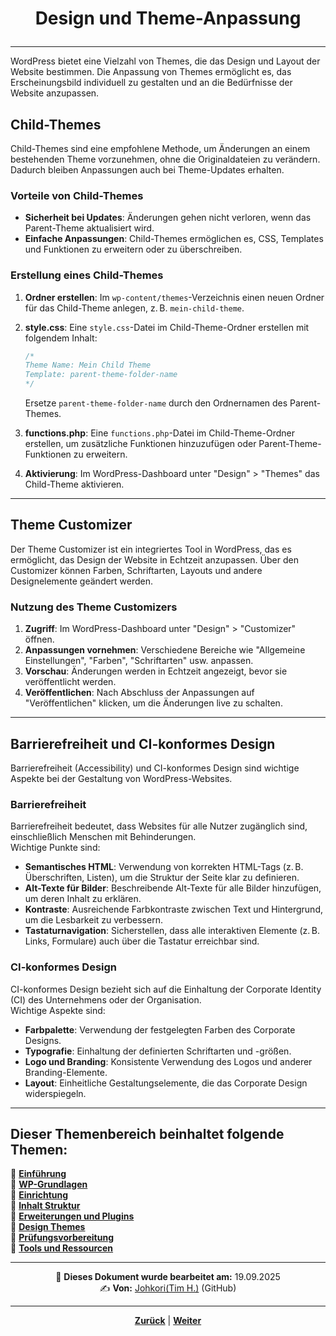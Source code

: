 # <p align="center">Design und Theme-Anpassung</p>

---
<!-- Kapitel Design und Theme-Anpassung -->

WordPress bietet eine Vielzahl von Themes, die das Design und Layout der Website bestimmen. Die Anpassung von Themes ermöglicht es, das Erscheinungsbild individuell zu gestalten und an die Bedürfnisse der Website anzupassen.

## Child-Themes

Child-Themes sind eine empfohlene Methode, um Änderungen an einem bestehenden Theme vorzunehmen, ohne die Originaldateien zu verändern. Dadurch bleiben Anpassungen auch bei Theme-Updates erhalten.

### Vorteile von Child-Themes

- **Sicherheit bei Updates**: Änderungen gehen nicht verloren, wenn das Parent-Theme aktualisiert wird.
- **Einfache Anpassungen**: Child-Themes ermöglichen es, CSS, Templates und Funktionen zu erweitern oder zu überschreiben.

### Erstellung eines Child-Themes

1. **Ordner erstellen**: Im `wp-content/themes`-Verzeichnis einen neuen Ordner für das Child-Theme anlegen, z. B. `mein-child-theme`.
2. **style.css**: Eine `style.css`-Datei im Child-Theme-Ordner erstellen mit folgendem Inhalt:

   ```css
   /*
   Theme Name: Mein Child Theme
   Template: parent-theme-folder-name
   */
   ```

   Ersetze `parent-theme-folder-name` durch den Ordnernamen des Parent-Themes.

3. **functions.php**: Eine `functions.php`-Datei im Child-Theme-Ordner erstellen, um zusätzliche Funktionen hinzuzufügen oder Parent-Theme-Funktionen zu erweitern.
4. **Aktivierung**: Im WordPress-Dashboard unter "Design" > "Themes" das Child-Theme aktivieren.

---

## Theme Customizer

Der Theme Customizer ist ein integriertes Tool in WordPress, das es ermöglicht, das Design der Website in Echtzeit anzupassen. Über den Customizer können Farben, Schriftarten, Layouts und andere Designelemente geändert werden.

### Nutzung des Theme Customizers

1. **Zugriff**: Im WordPress-Dashboard unter "Design" > "Customizer" öffnen.
2. **Anpassungen vornehmen**: Verschiedene Bereiche wie "Allgemeine Einstellungen", "Farben", "Schriftarten" usw. anpassen.
3. **Vorschau**: Änderungen werden in Echtzeit angezeigt, bevor sie veröffentlicht werden.
4. **Veröffentlichen**: Nach Abschluss der Anpassungen auf "Veröffentlichen" klicken, um die Änderungen live zu schalten.

---

## Barrierefreiheit und CI-konformes Design

Barrierefreiheit (Accessibility) und CI-konformes Design sind wichtige Aspekte bei der Gestaltung von WordPress-Websites.

### Barrierefreiheit

Barrierefreiheit bedeutet, dass Websites für alle Nutzer zugänglich sind, einschließlich Menschen mit Behinderungen.  
Wichtige Punkte sind:

- **Semantisches HTML**: Verwendung von korrekten HTML-Tags (z. B. Überschriften, Listen), um die Struktur der Seite klar zu definieren.
- **Alt-Texte für Bilder**: Beschreibende Alt-Texte für alle Bilder hinzufügen, um deren Inhalt zu erklären.
- **Kontraste**: Ausreichende Farbkontraste zwischen Text und Hintergrund, um die Lesbarkeit zu verbessern.
- **Tastaturnavigation**: Sicherstellen, dass alle interaktiven Elemente (z. B. Links, Formulare) auch über die Tastatur erreichbar sind.

### CI-konformes Design

CI-konformes Design bezieht sich auf die Einhaltung der Corporate Identity (CI) des Unternehmens oder der Organisation.  
Wichtige Aspekte sind:

- **Farbpalette**: Verwendung der festgelegten Farben des Corporate Designs.
- **Typografie**: Einhaltung der definierten Schriftarten und -größen.
- **Logo und Branding**: Konsistente Verwendung des Logos und anderer Branding-Elemente.
- **Layout**: Einheitliche Gestaltungselemente, die das Corporate Design widerspiegeln.

---

**Dieser Themenbereich beinhaltet folgende Themen:**
---

🔹 [**Einführung**](/docs/06-entwicklung/08-cms/01-einfuehrung/README.md)<br>
🔹 [**WP-Grundlagen**](/docs/06-entwicklung/08-cms/02-wp_grundlagen/README.md) <br>
🔹 [**Einrichtung**](/docs/06-entwicklung/08-cms/03-einrichtung/README.md) <br>
🔹 [**Inhalt Struktur**](/docs/06-entwicklung/08-cms/04-inhalt_struktur/README.md) <br>
🔹 [**Erweiterungen und Plugins**](/docs/06-entwicklung/08-cms/05-erweiterung_plugins/README.md) <br>
🔹 [**Design Themes**](/docs/06-entwicklung/08-cms/06-design_themes/README.md) <br>
🔹 [**Prüfungsvorbereitung**](/docs/06-entwicklung/08-cms/07-pruefungsvorbereitung/README.md) <br>
🔹 [**Tools und Ressourcen**](/docs/06-entwicklung/08-cms/08-tools_ressourcen/README.md) <br>

---

<p align="center">
📅 <strong>Dieses Dokument wurde bearbeitet am:</strong> 19.09.2025
<br>
✍️ <strong>Von:</strong> <a href="https://github.com/johkori">Johkori(Tim H.)</a> (GitHub)
</p>

---

<p align="center">
<a href="/docs/06-entwicklung/08-cms/05-erweiterung_plugins/README.md"><strong>Zurück</strong></a> | 
<a href="/docs/06-entwicklung/08-cms/07-pruefungsvorbereitung/README.md"><strong>Weiter</strong></a>
</p>

